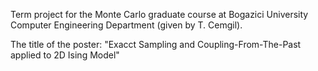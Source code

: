 Term project for the Monte Carlo graduate course at Bogazici University Computer Engineering Department (given by T. Cemgil).

The title of the poster: "Exacct Sampling and Coupling-From-The-Past applied to 2D Ising Model"
